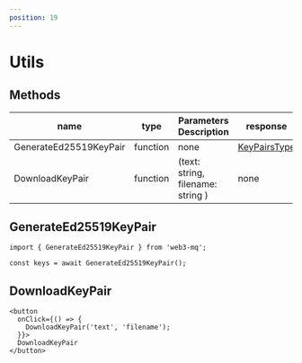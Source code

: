 ```yaml
---
position: 19
---
```


# Utils

## Methods

| name                   | type     | Parameters Description            | response                                                       |
| ---------------------- | -------- | --------------------------------- | -------------------------------------------------------------- |
| GenerateEd25519KeyPair | function | none                              | [KeyPairsType](/docs/Web3MQ-SDK/JS-SDK-V2/types/#keypairstype) |
| DownloadKeyPair        | function | (text: string, filename: string ) | none                                                           |

## GenerateEd25519KeyPair

```tsx
import { GenerateEd25519KeyPair } from 'web3-mq';

const keys = await GenerateEd25519KeyPair();
```

## DownloadKeyPair

```tsx
<button
  onClick={() => {
    DownloadKeyPair('text', 'filename');
  }}>
  DownloadKeyPair
</button>
```

